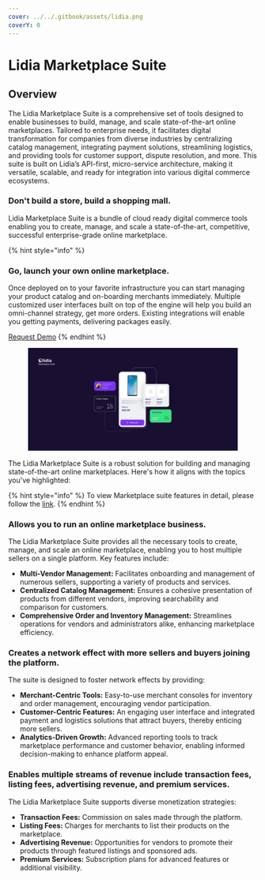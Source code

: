 ```yaml
---
cover: ../../.gitbook/assets/lidia.png
coverY: 0
---
```


# Lidia Marketplace Suite

## Overview

The Lidia Marketplace Suite is a comprehensive set of tools designed to enable businesses to build, manage, and scale state-of-the-art online marketplaces. Tailored to enterprise needs, it facilitates digital transformation for companies from diverse industries by centralizing catalog management, integrating payment solutions, streamlining logistics, and providing tools for customer support, dispute resolution, and more. This suite is built on Lidia’s API-first, micro-service architecture, making it versatile, scalable, and ready for integration into various digital commerce ecosystems.

### Don't build a store, build a shopping mall.

Lidia Marketplace Suite is a bundle of cloud ready digital commerce tools enabling you to create, manage, and scale a state-of-the-art, competitive, successful enterprise-grade online marketplace.

{% hint style="info" %}
### Go, launch your own online marketplace.

Once deployed on to your favorite infrastructure you can start managing your product catalog and on-boarding merchants immediately. Multiple customized user interfaces built on top of the engine will help you build an omni-channel strategy, get more orders. Existing integrations will enable you getting payments, delivering packages easily.

[Request Demo](https://www.lidiacommerce.com/get-in-touch)
{% endhint %}

<figure><img src="../../.gitbook/assets/Marketplace Suite.png" alt=""><figcaption></figcaption></figure>

The Lidia Marketplace Suite is a robust solution for building and managing state-of-the-art online marketplaces. Here's how it aligns with the topics you've highlighted:

{% hint style="info" %}
To view Marketplace suite features in detail, please follow the [link](https://app.gitbook.com/o/-LelnTxjc6Q8VcVJf2Bf/s/-LelnWMSgdO9EDQG73lr/\~/changes/268/suites/lidia-marketplace-suite/features).
{% endhint %}

### Allows you to run an online marketplace business.

The Lidia Marketplace Suite provides all the necessary tools to create, manage, and scale an online marketplace, enabling you to host multiple sellers on a single platform. Key features include:

* **Multi-Vendor Management:** Facilitates onboarding and management of numerous sellers, supporting a variety of products and services​​.
* **Centralized Catalog Management:** Ensures a cohesive presentation of products from different vendors, improving searchability and comparison for customers​.
* **Comprehensive Order and Inventory Management:** Streamlines operations for vendors and administrators alike, enhancing marketplace efficiency​​.

### Creates a network effect with more sellers and buyers joining the platform.

The suite is designed to foster network effects by providing:

* **Merchant-Centric Tools:** Easy-to-use merchant consoles for inventory and order management, encouraging vendor participation​​.
* **Customer-Centric Features:** An engaging user interface and integrated payment and logistics solutions that attract buyers, thereby enticing more sellers​​.
* **Analytics-Driven Growth:** Advanced reporting tools to track marketplace performance and customer behavior, enabling informed decision-making to enhance platform appeal​.

### Enables multiple streams of revenue include transaction fees, listing fees, advertising revenue, and premium services. 

The Lidia Marketplace Suite supports diverse monetization strategies:

* **Transaction Fees:** Commission on sales made through the platform.
* **Listing Fees:** Charges for merchants to list their products on the marketplace.
* **Advertising Revenue:** Opportunities for vendors to promote their products through featured listings and sponsored ads.
* **Premium Services:** Subscription plans for advanced features or additional visibility​​​.

